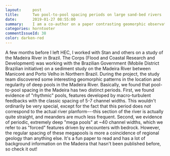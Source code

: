 ```yaml
---
layout:     post
title:      Two pool-to-pool spacing periods on large sand-bed rivers
date:       2019-01-27 08:55:00
summary:    I am a co-author on a paper contrasting geomorphic observations of the Mississippi and Madeira Rivers. It just got published to Journal of Geomorphology, check it out!
categories: horntooter
commentIssueId: 38
color: darken-red
---
```


A few months before I left HEC, I worked with Stan and others on a 
study of the Madeira River in Brazil. The Corps (Flood and Coastal
Research and Development) was working with the Brazilian Government 
(Mobile District Brazilian initiative) on a sediment study on the
Madeira River between Manicor&eacute; and Porto Velho in Northern Brazil.
During the project, the study team discovered some interesting 
geomorphic patterns in the location and regularity of deep pools
in the Madeira River. Basically, we found that pool-to-pool spacing 
in the Madeira has two distinct periods. First, we found evidence of 
"rhythmic" pools, features developed by macro-turbulent feedbacks with
the classic spacing of 5-7 channel widths. This wouldn't 
ordinarily be very special, except for the fact that this period 
does *not* correspond to the actual river planform---this section of 
the river is actually quite straight, and meanders are much less 
frequent. Second, we evidence of periodic, extremely deep 
"mega pools" at ~40 channel widths, which we refer to as "forced" 
features driven by encounters with bedrock. However, the regular 
spacing of these megapools is more a coincidence of regional 
geology than anything else. It's a fun paper to read and has a 
lot of background information on the Madeira that hasn't been 
published before, so check it out!
